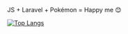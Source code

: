 JS + Laravel + Pokémon = Happy me 😊

<!---
JonatasBSM/JonatasBSM is a ✨ special ✨ repository because its `README.md` (this file) appears on your GitHub profile.
You can click the Preview link to take a look at your changes.
--->

[![Top Langs](https://github-readme-stats.vercel.app/api/top-langs/?username=JonatasBSM&layout=compact)](https://github.com/JonatasBSM/github-readme-stats)
